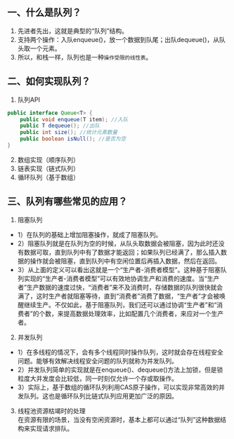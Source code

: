 ## 一、什么是队列？
1. 先进者先出，这就是典型的“队列”结构。
2. 支持两个操作：入队enqueue()，放一个数据到队尾；出队dequeue()，从队头取一个元素。
3. 所以，和栈一样，队列也是一种`操作受限的线性表`。

## 二、如何实现队列？
1. 队列API  
```java
public interface Queue<T> {
    public void enqueue(T item); //入队
    public T dequeue(); //出队
    public int size(); //统计元素数量
    public boolean isNull(); //是否为空
}
```

2. 数组实现（顺序队列）
3. 链表实现（链式队列）
4. 循环队列（基于数组）

## 三、队列有哪些常见的应用？
1. 阻塞队列  
- 1）在队列的基础上增加阻塞操作，就成了阻塞队列。
- 2）阻塞队列就是在队列为空的时候，从队头取数据会被阻塞，因为此时还没有数据可取，直到队列中有了数据才能返回；如果队列已经满了，那么插入数据的操作就会被阻塞，直到队列中有空闲位置后再插入数据，然后在返回。
- 3）从上面的定义可以看出这就是一个“生产者-消费者模型”。这种基于阻塞队列实现的“生产者-消费者模型”可以有效地协调生产和消费的速度。当“生产者”生产数据的速度过快，“消费者”来不及消费时，存储数据的队列很快就会满了，这时生产者就阻塞等待，直到“消费者”消费了数据，“生产者”才会被唤醒继续生产。不仅如此，基于阻塞队列，我们还可以通过协调“生产者”和“消费者”的个数，来提高数据处理效率，比如配置几个消费者，来应对一个生产者。

2. 并发队列
- 1）在多线程的情况下，会有多个线程同时操作队列，这时就会存在线程安全问题。能够有效解决线程安全问题的队列就称为并发队列。
- 2）并发队列简单的实现就是在enqueue()、dequeue()方法上加锁，但是锁粒度大并发度会比较低，同一时刻仅允许一个存或取操作。
- 3）实际上，基于数组的循环队列利用CAS原子操作，可以实现非常高效的并发队列。这也是循环队列比链式队列应用更加广泛的原因。

3. 线程池资源枯竭时的处理  
在资源有限的场景，当没有空闲资源时，基本上都可以通过“队列”这种数据结构来实现请求排队。